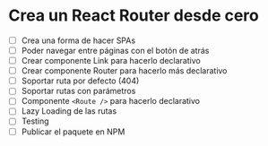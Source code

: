 # Crea un React Router desde cero

- [ ] Crea una forma de hacer SPAs
- [ ] Poder navegar entre páginas con el botón de atrás
- [ ] Crear componente Link para hacerlo declarativo
- [ ] Crear componente Router para hacerlo más declarativo
- [ ] Soportar ruta por defecto (404)
- [ ] Soportar rutas con parámetros
- [ ] Componente `<Route />` para hacerlo declarativo
- [ ] Lazy Loading de las rutas
- [ ] Testing
- [ ] Publicar el paquete en NPM
